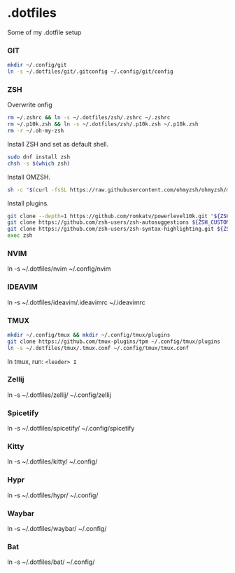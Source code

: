 # .dotfiles

Some of my .dotfile setup

### GIT

```sh
mkdir ~/.config/git
ln -s ~/.dotfiles/git/.gitconfig ~/.config/git/config
```

### ZSH

Overwrite onfig

```sh
rm ~/.zshrc && ln -s ~/.dotfiles/zsh/.zshrc ~/.zshrc
rm ~/.p10k.zsh && ln -s ~/.dotfiles/zsh/.p10k.zsh ~/.p10k.zsh
rm -r ~/.oh-my-zsh
```

Install ZSH and set as default shell.

```sh
sudo dnf install zsh
chsh -s $(which zsh)
```

Install OMZSH.

```sh
sh -c "$(curl -fsSL https://raw.githubusercontent.com/ohmyzsh/ohmyzsh/master/tools/install.sh)"
```

Install plugins.

```sh
git clone --depth=1 https://github.com/romkatv/powerlevel10k.git "${ZSH_CUSTOM:-$HOME/.oh-my-zsh/custom}/themes/powerlevel10k"
git clone https://github.com/zsh-users/zsh-autosuggestions ${ZSH_CUSTOM:-~/.oh-my-zsh/custom}/plugins/zsh-autosuggestions
git clone https://github.com/zsh-users/zsh-syntax-highlighting.git ${ZSH_CUSTOM:-~/.oh-my-zsh/custom}/plugins/zsh-syntax-highlighting
exec zsh
```

### NVIM

ln -s ~/.dotfiles/nvim ~/.config/nvim

### IDEAVIM

ln -s ~/.dotfiles/ideavim/.ideavimrc ~/.ideavimrc

### TMUX

```sh
mkdir ~/.config/tmux && mkdir ~/.config/tmux/plugins
git clone https://github.com/tmux-plugins/tpm ~/.config/tmux/plugins
ln -s ~/.dotfiles/tmux/.tmux.conf ~/.config/tmux/tmux.conf
```

In tmux, run: `<leader> I`

### Zellij

ln -s ~/.dotfiles/zellij/ ~/.config/zellij

### Spicetify

ln -s ~/.dotfiles/spicetify/ ~/.config/spicetify

### Kitty

ln -s ~/.dotfiles/kitty/ ~/.config/

### Hypr

ln -s ~/.dotfiles/hypr/ ~/.config/

### Waybar

ln -s ~/.dotfiles/waybar/ ~/.config/

### Bat

ln -s ~/.dotfiles/bat/ ~/.config/
